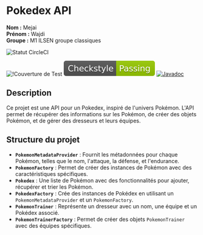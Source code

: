 # Pokedex API


**Nom :** Mejai  
**Prénom :** Wajdi  
**Groupe :** M1 ILSEN groupe classiques

![Statut CircleCI](https://circleci.com/gh/MejaiWajdi/ceri-m1-techniques-de-test/tree/master.svg?style=svg)

![!Couverture de Test](https://codecov.io/gh/MejaiWajdi/ceri-m1-techniques-de-test/graph/badge.svg?)
![Checkstyle Badge](https://raw.githubusercontent.com/MejaiWajdi/ceri-m1-techniques-de-test/main/images/checkstyle-badge.svg)
[![Javadoc](https://img.shields.io/badge/javadoc-online-blue)](https://mejaiwajdi.github.io/ceri-m1-techniques-de-test/fr/univavignon/pokedex/api/package-summary.html)





## Description
Ce projet est une API pour un Pokedex, inspiré de l'univers Pokémon. L'API permet de récupérer des informations sur les Pokémon, de créer des objets Pokémon, et de gérer des dresseurs et leurs équipes.

## Structure du projet

- **`PokemonMetadataProvider`** : Fournit les métadonnées pour chaque Pokémon, telles que le nom, l'attaque, la défense, et l'endurance.
- **`PokemonFactory`** : Permet de créer des instances de Pokémon avec des caractéristiques spécifiques.
- **`Pokedex`** : Une liste de Pokémon avec des fonctionnalités pour ajouter, récupérer et trier les Pokémon.
- **`PokedexFactory`** : Crée des instances de Pokédex en utilisant un `PokemonMetadataProvider` et un `PokemonFactory`.
- **`PokemonTrainer`** : Représente un dresseur avec un nom, une équipe et un Pokédex associé.
- **`PokemonTrainerFactory`** : Permet de créer des objets `PokemonTrainer` avec des équipes spécifiques.

